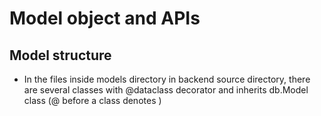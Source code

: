 # Model object and APIs

## Model structure

- In the files inside models directory in backend source directory, there are several classes with @dataclass decorator and inherits db.Model class (@ before a class denotes )